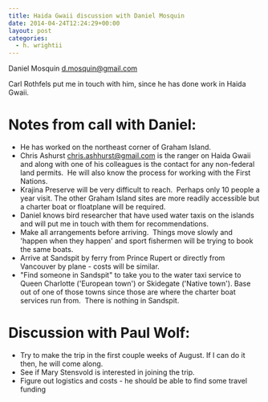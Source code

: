 ```yaml
---
title: Haida Gwaii discussion with Daniel Mosquin
date: 2014-04-24T12:24:29+00:00
layout: post
categories:
  - h. wrightii
---
```

Daniel Mosquin d.mosquin@gmail.com

Carl Rothfels put me in touch with him, since he has done work in Haida Gwaii.

# Notes from call with Daniel:

  * He has worked on the northeast corner of Graham Island.
  * Chris Ashurst chris.ashhurst@gmail.com is the ranger on Haida Gwaii and along with one of his colleagues is the contact for any non-federal land permits.  He will also know the process for working with the First Nations.
  * Krajina Preserve will be very difficult to reach.  Perhaps only 10 people a year visit. The other Graham Island sites are more readily accessible but a charter boat or floatplane will be required.
  * Daniel knows bird researcher that have used water taxis on the islands and will put me in touch with them for recommendations.
  * Make all arrangements before arriving.  Things move slowly and 'happen when they happen' and sport fishermen will be trying to book the same boats.
  * Arrive at Sandspit by ferry from Prince Rupert or directly from Vancouver by plane - costs will be similar.
  * "Find someone in Sandspit" to take you to the water taxi service to Queen Charlotte ('European town') or Skidegate ('Native town'). Base out of one of those towns since those are where the charter boat services run from.  There is nothing in Sandspit.

# Discussion with Paul Wolf:

  * Try to make the trip in the first couple weeks of August. If I can do it then, he will come along.
  * See if Mary Stensvold is interested in joining the trip.
  * Figure out logistics and costs - he should be able to find some travel funding
